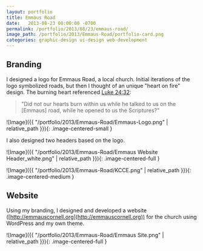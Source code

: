 ```yaml
---
layout: portfolio
title: Emmaus Road
date:   2013-08-23 00:00:00 -0700
permalink: /portfolio/2013/08/23/emmaus-road/
image_path: /portfolio/2013/Emmaus-Road/portfolio-card.png
categories: graphic-design ui-design web-development
---
```


## Branding

I designed a logo for Emmaus Road, a local church. Initial iterations of the logo symbolized roads, but then I thought of an unique "heart on fire" design. The burning heart referenced [Luke 24:32](https://www.biblegateway.com/passage/?search=Luke+24%3A13-35&version=ESV):

> "Did not our hearts burn within us while he talked to us on the [Emmaus] road, while he opened to us the Scriptures?"

![Image]({{ "/portfolio/2013/Emmaus-Road/Emmaus-Logo.png" | relative_path }}){: .image-centered-small }

I also designed two headers based on the logo.

![Image]({{ "/portfolio/2013/Emmaus-Road/Emmaus Website Header_white.png" | relative_path }}){: .image-centered-full }

![Image]({{ "/portfolio/2013/Emmaus-Road/KCCE.png" | relative_path }}){: .image-centered-medium }

## Website

Using my branding, I designed and developed a website ([http://emmauscornell.org](http://emmauscornell.org)) for the church using WordPress and my own theme.

![Image]({{ "/portfolio/2013/Emmaus-Road/Emmaus Site.png" | relative_path }}){: .image-centered-full }
